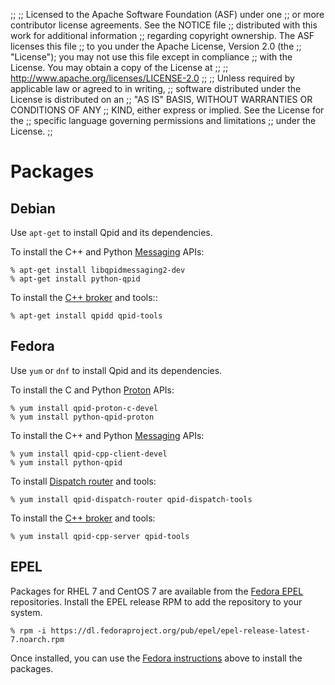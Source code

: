 ;;
;; Licensed to the Apache Software Foundation (ASF) under one
;; or more contributor license agreements.  See the NOTICE file
;; distributed with this work for additional information
;; regarding copyright ownership.  The ASF licenses this file
;; to you under the Apache License, Version 2.0 (the
;; "License"); you may not use this file except in compliance
;; with the License.  You may obtain a copy of the License at
;; 
;;   http://www.apache.org/licenses/LICENSE-2.0
;; 
;; Unless required by applicable law or agreed to in writing,
;; software distributed under the License is distributed on an
;; "AS IS" BASIS, WITHOUT WARRANTIES OR CONDITIONS OF ANY
;; KIND, either express or implied.  See the License for the
;; specific language governing permissions and limitations
;; under the License.
;;

# Packages

## Debian

Use `apt-get` to install Qpid and its dependencies.

To install the C++ and Python
[Messaging](/components/messaging-api/index.html) APIs:

    % apt-get install libqpidmessaging2-dev
    % apt-get install python-qpid

To install the
[C++ broker](/components/cpp-broker/index.html) and
tools::

    % apt-get install qpidd qpid-tools

## Fedora

Use `yum` or `dnf` to install Qpid and its dependencies.

To install the C and Python [Proton](/proton/index.html)
APIs:

    % yum install qpid-proton-c-devel
    % yum install python-qpid-proton

To install the C++ and Python
[Messaging](/components/messaging-api/index.html) APIs:

    % yum install qpid-cpp-client-devel
    % yum install python-qpid

To install
[Dispatch router](/components/dispatch-router/index.html)
and tools:

    % yum install qpid-dispatch-router qpid-dispatch-tools

To install the
[C++ broker](/components/cpp-broker/index.html) and tools:

    % yum install qpid-cpp-server qpid-tools

## EPEL

Packages for RHEL 7 and CentOS 7 are available from the
[Fedora EPEL](https://fedoraproject.org/wiki/EPEL) repositories.
Install the EPEL release RPM to add the repository to your system.

    % rpm -i https://dl.fedoraproject.org/pub/epel/epel-release-latest-7.noarch.rpm

Once installed, you can use the [Fedora instructions](#fedora) above
to install the packages.

